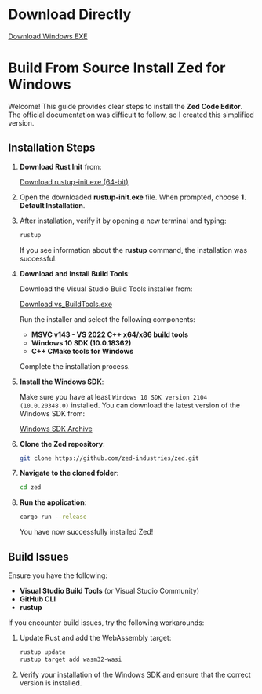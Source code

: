 # Download Directly 

[Download Windows EXE](https://github.com/muhiris/Zed-For-Windows/releases/tag/v1.0)

# Build From Source Install Zed for Windows

Welcome! This guide provides clear steps to install the **Zed Code Editor**. The official documentation was difficult to follow, so I created this simplified version.

## Installation Steps

1. **Download Rust Init** from:

    [Download rustup-init.exe (64-bit)](https://static.rust-lang.org/rustup/dist/x86_64-pc-windows-msvc/rustup-init.exe)

2. Open the downloaded **rustup-init.exe** file. When prompted, choose **1. Default Installation**.

3. After installation, verify it by opening a new terminal and typing:

    ```bash
    rustup
    ```

    If you see information about the **rustup** command, the installation was successful.

4. **Download and Install Build Tools**:

    Download the Visual Studio Build Tools installer from:

    [Download vs_BuildTools.exe](https://aka.ms/vs/17/release/vs_BuildTools.exe)

    Run the installer and select the following components:
    - **MSVC v143 - VS 2022 C++ x64/x86 build tools**
    - **Windows 10 SDK (10.0.18362)**
    - **C++ CMake tools for Windows**
    
    Complete the installation process.

5. **Install the Windows SDK**:

    Make sure you have at least `Windows 10 SDK version 2104 (10.0.20348.0)` installed. You can download the latest version of the Windows SDK from:

    [Windows SDK Archive](https://developer.microsoft.com/en-us/windows/downloads/windows-sdk/)

6. **Clone the Zed repository**:

    ```bash
    git clone https://github.com/zed-industries/zed.git
    ```

7. **Navigate to the cloned folder**:

    ```bash
    cd zed
    ```

8. **Run the application**:

    ```bash
    cargo run --release
    ```

    You have now successfully installed Zed!

## Build Issues

Ensure you have the following:

- **Visual Studio Build Tools** (or Visual Studio Community)
- **GitHub CLI**
- **rustup**

If you encounter build issues, try the following workarounds:

1. Update Rust and add the WebAssembly target:

    ```bash
    rustup update
    rustup target add wasm32-wasi
    ```

2. Verify your installation of the Windows SDK and ensure that the correct version is installed.
